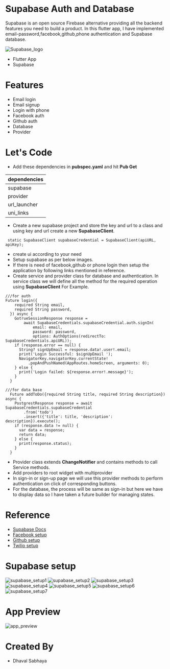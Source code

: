 # Supabase Auth and Database

Supabase is an open source Firebase alternative providing all the backend features you need to build a product.
In this flutter app, I have implemented email-password,facebook,github,phone authentication and Supabase database.

![Supabase_logo](https://github.com/rp3110/supabase/blob/main/screenshot/supabase.png)

- Flutter App
- Supabase


# Features
- Email login
- Email signup
- Login with phone
- Facebook auth
- Github auth
- Database
- Provider




# Let's Code
- Add these dependencies in **pubspec.yaml** and hit **Pub Get**


| dependencies |
|--------------|
| supabase     |
| provider     |
| url_launcher |
| uni_links    |


- Create a new supabase project and store the key and url to a class and using key and url create a new **SupabaseClient**.

```
 static SupabaseClient supabaseCredential = SupabaseClient(apiURL, apiKey);
```
- create ui according to your need
- Setup supabase as per below images.
- If there is need of facebook,github or phone login then setup the application by following links mentioned in reference.
- Create service and provider class for database and authentication. In service class we will define all the method for the required operation using **SupabaseClient**
  For Example.
```
///for auth
Future login({
    required String email,
    required String password,
  }) async {
    GotrueSessionResponse response =
        await SupabaseCredentials.supabaseCredential.auth.signIn(
            email: email,
            password: password,
            options: AuthOptions(redirectTo: SupabaseCredentials.apiURL));
    if (response.error == null) {
      String? signUpEmail = response.data!.user!.email;
      print('Login Successful: $signUpEmail ');
      NavigatorKey.navigatorKey.currentState!
          .popAndPushNamed(AppRoutes.homeScreen, arguments: 0);
    } else {
      print('Login failed: ${response.error!.message}');
    }
  }
```

```
///for data base
  Future addToDo({required String title, required String description}) async {
    PostgrestResponse response = await SupabaseCredentials.supabaseCredential
        .from('todo')
        .insert({'title': title, 'description': description}).execute();
    if (response.data != null) {
      var data = response;
      return data;
    } else {
      print(response.status);
    }
  }
```

-  Provider class extends **ChangeNotifier** and contains methods to call Service methods.
-  Add providers to root widget with multiprovider
- In sign-in or sign-up page we will use this provider methods to perform authentication on click of corresponding buttons.
- For the database, the process will be same as sign-in but here we have to display data so I have taken a future builder for managing states.

# Reference
 - [Supabase Docs](https://supabase.com/docs)
 - [Facebook setup](https://medium.com/inspireui/setup-facebook-login-for-flutter-apps-4e7bd031479d)
 - [Github setup](https://docs.github.com/en/apps/oauth-apps/building-oauth-apps/creating-an-oauth-app)
 - [Twilio setup](https://www.twilio.com/blog/get-started-twilio-free-sms-businesses#:~:text=Get%20started%20for%20free%20with,up%20SMS%20for%20your%20business)

# Supabase setup
![supabase_setup1](https://github.com/dhavalsabhaya1/FlutterSupabaseDemo/blob/main/supabase-main/screenshot/supabase_setup1.png)
![supabase_setup2](https://github.com/dhavalsabhaya1/FlutterSupabaseDemo/blob/main/supabase-main/screenshot/supabase_setup2.png)
![supabase_setup3](https://github.com/dhavalsabhaya1/FlutterSupabaseDemo/blob/main/supabase-main/screenshot/supabase_setup3.png)
![supabase_setup4](https://github.com/dhavalsabhaya1/FlutterSupabaseDemo/blob/main/supabase-main/screenshot/supabase_setup4.png)
![supabase_setup5](https://github.com/dhavalsabhaya1/FlutterSupabaseDemo/blob/main/supabase-main/screenshot/supabase_setup5.png)
![supabase_setup6](https://github.com/dhavalsabhaya1/FlutterSupabaseDemo/blob/main/supabase-main/screenshot/supabase_setup6.png)
![supabase_setup7](https://github.com/dhavalsabhaya1/FlutterSupabaseDemo/blob/main/supabase-main/screenshot/supabase_setup7.png)

# App Preview
![app_preview](https://github.com/dhavalsabhaya1/FlutterSupabaseDemo/blob/main/supabase-main/screenshot/app_preview.png)


# Created By
- Dhaval Sabhaya


